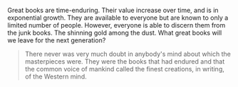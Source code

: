 Great books are time-enduring. Their value increase over time, and is in exponential growth. They are available to everyone but are known to only a limited number of people. However, everyone is able to discern them from the junk books. The shinning gold among the dust.
What great books will we leave for the next generation?

> There never was very much doubt in anybody's mind about which the masterpieces were. They were the books that had endured and that the common voice of mankind called the finest creations, in writing, of the Western mind.
